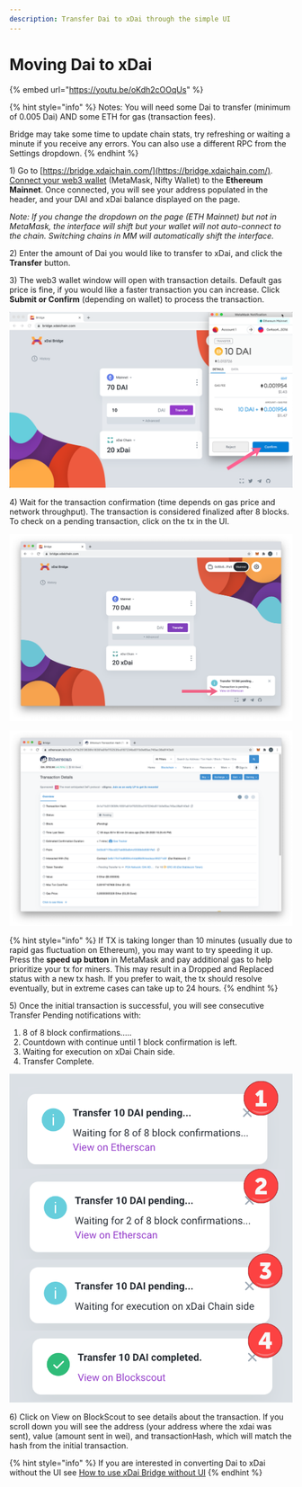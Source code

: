 ```yaml
---
description: Transfer Dai to xDai through the simple UI
---
```


# Moving Dai to xDai

{% embed url="https://youtu.be/oKdh2cOOqUs" %}

{% hint style="info" %}
Notes: You will need some Dai to transfer \(minimum of 0.005 Dai\) AND some ETH for gas \(transaction fees\).

Bridge may take some time to update chain stats, try refreshing or waiting a minute if you receive any errors. You can also use a different RPC from the Settings dropdown.
{% endhint %}

1\) Go to [https://bridge.xdaichain.com/](https://bridge.xdaichain.com/). [Connect your web3 wallet](../wallets/metamask/metamask-setup.md) \(MetaMask, Nifty Wallet\) to the **Ethereum Mainnet**. Once connected, you will see your address populated in the header, and your DAI and xDai balance displayed on the page. 

_Note: If you change the dropdown on the page \(ETH Mainnet\) but not in MetaMask, the interface will shift but your wallet will not auto-connect to the chain. Switching chains in MM will automatically shift the interface._

2\) Enter the amount of Dai you would like to transfer to xDai, and click the **Transfer** button.

3\) The web3 wallet window will open with transaction details. Default gas price is fine, if you would like a faster transaction you can increase. Click **Submit or Confirm** \(depending on wallet\) to process the transaction.

![](../../.gitbook/assets/confirm.png)

4\) Wait for the transaction confirmation \(time depends on gas price and network throughput\). The transaction is considered finalized after 8 blocks. To check on a pending transaction, click on the tx in the UI.

![](../../.gitbook/assets/etherscan1.png)

![](../../.gitbook/assets/etherscan2.png)

{% hint style="info" %}
If TX is taking longer than 10 minutes \(usually due to rapid gas fluctuation on Ethereum\), you may want to try speeding it up. Press the **speed up button** in MetaMask and pay additional gas to help prioritize your tx for miners. This may result in a Dropped and Replaced status with a new tx hash. If you prefer to wait, the tx should resolve eventually, but in extreme cases can take up to 24 hours.
{% endhint %}

5\) Once the initial transaction is successful, you will see consecutive Transfer Pending notifications with:

1. 8 of 8 block confirmations.....
2. Countdown with continue until 1 block confirmation is left.
3. Waiting for execution on xDai Chain side.
4. Transfer Complete.

![](../../.gitbook/assets/tx-order.png)

6\) Click on View on BlockScout to see details about the transaction. If you scroll down you will see the address \(your address where the xdai was sent\), value \(amount sent in wei\), and transactionHash, which will match the hash from the initial transaction.

{% hint style="info" %}
If you are interested in converting Dai to xDai without the UI see [How to use xDai Bridge without UI](https://docs.tokenbridge.net/xdai-bridge/how-to-use-xdai-bridge-without-ui) 
{% endhint %}

